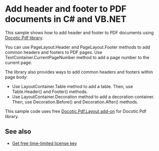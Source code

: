 # Add header and footer to PDF documents in C# and VB.NET
This sample shows how to add header and footer to PDF documents using [Docotic.Pdf library](https://bitmiracle.com/pdf-library/).

You can use PageLayout.Header and PageLayout.Footer methods to add common headers and footers to PDF pages.
Use TextContainer.CurrentPageNumber method to add a page number to the current page.

The library also provides ways to add common headers and footers within page body:
* Use LayoutContainer.Table method to add a table. Then, use Table.Header() and Footer() methods.
* Use LayoutContainer.Decoration method to add a decoration container. Then, use Decoration.Before() and Decoration.After() methods.

This sample code uses free [Docotic.Pdf.Layout add-on](https://www.nuget.org/packages/BitMiracle.Docotic.Pdf.Layout/) for Docotic.Pdf library.

## See also
* [Get free time-limited license key](https://bitmiracle.com/pdf-library/download-pdf-library.aspx)